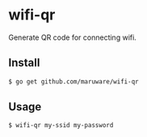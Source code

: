 # wifi-qr

Generate QR code for connecting wifi.

## Install

```bash
$ go get github.com/maruware/wifi-qr
```

## Usage

```bash
$ wifi-qr my-ssid my-password
```